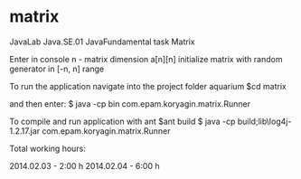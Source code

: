 matrix
======

JavaLab Java.SE.01 JavaFundamental task Matrix

Enter in console n - matrix dimension a[n][n]
initialize matrix with random generator in [-n, n] range



To run the application navigate into the project folder aquarium 
	$cd matrix
    
and then enter:
	$ java -cp bin com.epam.koryagin.matrix.Runner
	
To compile and run application with ant
	$ant build
	$ java -cp build;lib\log4j-1.2.17.jar com.epam.koryagin.matrix.Runner
	
Total working hours:

2014.02.03 - 2:00 h
2014.02.04 - 6:00 h
